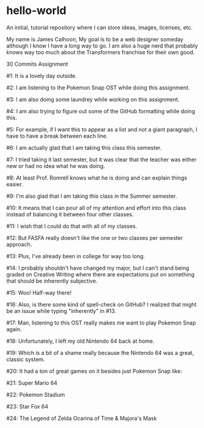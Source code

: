 # hello-world
An initial, tutorial repository where I can store ideas, images, licenses, etc. 

My name is James Calhoon, My goal is to be a web designer someday although I know I have a long way to go.
I am also a huge nerd that probably knows way too much about the Transformers franchise for their own good. 

30 Commits Assignment

#1: It is a lovely day outside.

#2: I am listening to the Pokemon Snap OST while doing this assignment.

#3: I am also doing some laundrey while working on this assignment.

#4: I am also trying to figure out some of the GitHub formatting while doing this.

#5: For example, if I want this to appear as a list and not a giant paragraph, I have to have a break between each line.

#6: I am actually glad that I am taking this class this semester.

#7: I tried taking it last semester, but it was clear that the teacher was either new or had no idea what he was doing.

#8: At least Prof. Romrell knows what he is doing and can explain things easier.

#9: I'm also glad that I am taking this class in the Summer semester.

#10: It means that I can pour all of my attention and effort into this class instead of balancing it between four other classes.

#11: I wish that I could do that with all of my classes.

#12: But FASFA really doesn't like the one or two classes per semester approach.

#13: Plus, I've already been in college for way too long.

#14: I probably shouldn't have changed my major, but I can't stand being graded on Creative Writing where there are expectations put on something that should be inherently subjective.

#15: Woo! Half-way there!

#16: Also, is there some kind of spell-check on GitHub? I realized that might be an issue while typing "inherently" in #13.

#17: Man, listening to this OST really makes me want to play Pokemon Snap again.

#18: Unfortunately, I left my old Nintendo 64 back at home.

#19: Which is a bit of a shame really because the Nintendo 64 was a great, classic system.

#20: It had a ton of great games on it besides just Pokemon Snap like:

#21: Super Mario 64

#22: Pokemon Stadium

#23: Star Fox 64

#24: The Legend of Zelda Ocarina of Time & Majora's Mask
